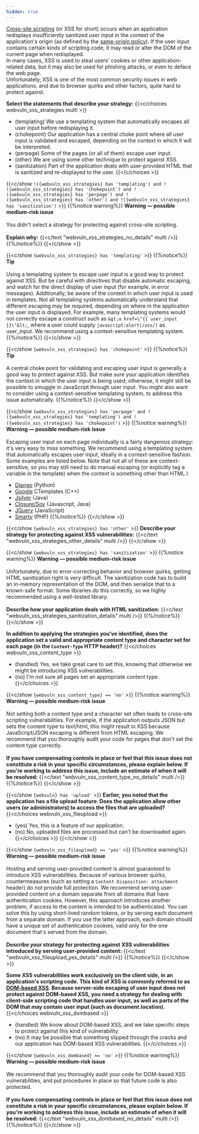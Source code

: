 ```yaml
---
hidden: true
---
```



[Cross-site scripting](https://www.owasp.org/index.php/XSS) (or XSS for short) occurs when an application redisplays insufficiently sanitized user input in the context of the application's origin (as defined by the [same-origin policy](http://code.google.com/p/browsersec/wiki/Part2#Same-origin_policy)). 
If the user input contains certain kinds of scripting code, it may read or alter the DOM of the current page when redisplayed.\
In many cases, XSS is used to steal users' cookies or other application-related data, but it may also be used for phishing attacks, or even to deface the web page. \
Unfortunately, XSS is one of the most common security issues in web applications, and due to browser quirks and other factors, quite hard to protect against. 

**Select the statements that describe your strategy:**
{{<c/choices webvuln_xss_strategies  multi >}}
* (templating) We use a templating system that automatically escapes all user input before redisplaying it.
* (chokepoint) Our application has a central choke point where all user input is validated and escaped, depending on the context in which it will be interpreted.
* (perpage) Some of the pages (or all of them) escape user input.
* (other) We are using some other technique to protect against XSS.
* (sanitization) Part of the application deals with user-provided HTML that is sanitized and re-displayed to the user.
{{</c/choices >}}

{{<c/show `!({webvuln_xss_strategies} has 'templating') and !({webvuln_xss_strategies} has 'chokepoint') and !({webvuln_xss_strategies} has 'perpage') and !({webvuln_xss_strategies} has 'other') and !({webvuln_xss_strategies} has 'sanitization')` >}}
{{%notice warning%}}
**Warning — possible medium-risk issue**\
\
You didn't select a strategy for protecting against cross-site scripting.\
\
**Explain why:**
{{<c/text "webvuln_xss_strategies_no_details" multi />}}
{{%/notice%}}
{{</c/show >}}

{{<c/show `{webvuln_xss_strategies} has 'templating'` >}}
{{%notice%}}
**Tip**\
\
Using a templating system to escape user input is a good way to protect against XSS. But be careful with directives that disable automatic escaping, and watch for the direct display of user input (for example, in error messages). Additionally, be aware of the context in which user input is used in templates. Not all templating systems automatically understand that different escaping may be required, depending on where in the application the user input is displayed. For example, many templating systems would not correctly escape a construct such as `&gt;a href=\"{{ user_input }}\"&lt;`, where a user could supply `javascript:alert(/xss/)` as user_input. We recommend using a context-sensitive templating system.
{{%/notice%}}
{{</c/show >}}

{{<c/show `{webvuln_xss_strategies} has 'chokepoint'` >}}
{{%notice%}}
**Tip**\
\
A central choke point for validating and escaping user input is generally a good way to protect against XSS. But make sure your application identifies the context in which the user input is being used; otherwise, it might still be possible to smuggle in JavaScript through user input. You might also want to consider using a context-sensitive templating system, to address this issue automatically.
{{%/notice%}}
{{</c/show >}}

{{<c/show `{webvuln_xss_strategies} has 'perpage' and !({webvuln_xss_strategies} has 'templating') and !({webvuln_xss_strategies} has 'chokepoint')` >}}
{{%notice warning%}}
**Warning — possible medium-risk issue**\
\
Escaping user input on each page individually is a fairly dangerous strategy: it's very easy to miss something. We recommend using a templating system that automatically escapes user input, ideally in a context-sensitive fashion. Some examples are listed below. Note that not all of these are context-sensitive, so you may still need to do manual escaping (or explicitly tag a variable in the template) when the context is something other than HTML.\
* [Django](https://www.djangoproject.com/) (Python)
* [Google](http://code.google.com/p/ctemplate/?redir=1) CTemplates (C++)
* [Jsilver](http://code.google.com/p/jsilver/) (Java)
* [Closure/Soy](https://developers.google.com/closure/templates/) (Javascript, Java)
* [JQuery](http://jquery.com/) (JavaScript)
* [Smarty](http://www.smarty.net/) (PHP)
{{%/notice%}}
{{</c/show >}}

{{<c/show `{webvuln_xss_strategies} has 'other'` >}}
**Describe your strategy for protecting against XSS vulnerabilities:**
{{<c/text "webvuln_xss_strategies_other_details" multi />}}
{{</c/show >}}

{{<c/show `{webvuln_xss_strategies} has 'sanitization'` >}}
{{%notice warning%}}
**Warning — possible medium-risk issue**\
\
Unfortunately, due to error-correcting behavior and browser quirks, getting HTML sanitization right is very difficult. The sanitization code has to build an in-memory representation of the DOM, and then serialize that to a known-safe format. Some libraries do this correctly, so we highly recommended using a well-tested library.\
\
**Describe how your application deals with HTML sanitization:**
{{<c/text "webvuln_xss_strategies_sanitization_details" multi />}}
{{%/notice%}}
{{</c/show >}}




**In addition to applying the strategies you've identified, does the application set a valid and appropriate content type and character set for each page (in the `Content-Type` HTTP header)?**
{{<c/choices webvuln_xss_content_type >}}
* (handled) Yes, we take great care to set this, knowing that otherwise we might be introducing XSS vulnerabilities.
* (no) I'm not sure all pages set an appropriate content type.
{{</c/choices >}}

{{<c/show `{webvuln_xss_content_type} == 'no'` >}}
{{%notice warning%}}
**Warning — possible medium-risk issue**\
\
Not setting both a content type and a character set often leads to cross-site scripting vulnerabilities. For example, if the application outputs JSON but sets the content type to text/html, this might result in XSS because JavaScript/JSON escaping is different from HTML escaping. We recommend that you thoroughly audit your code for pages that don't set the content type correctly.\
\
**If you have compensating controls in place or feel that this issue does not constitute a risk in your specific circumstances, please explain below. If you're working to address this issue, include an estimate of when it will be resolved:**
{{<c/text "webvuln_xss_content_type_no_details" multi />}}
{{%/notice%}}
{{</c/show >}}

{{<c/show `{webvuln} has 'upload'` >}}
**Earlier, you noted that the application has a file upload feature. Does the application allow other users (or administrators) to access the files that are uploaded?**
{{<c/choices webvuln_xss_fileupload >}}
* (yes) Yes, this is a feature of our application.
* (no) No, uploaded files are processed but can't be downloaded again.
{{</c/choices >}}
{{</c/show >}}

{{<c/show `{webvuln_xss_fileupload} == 'yes'` >}}
{{%notice warning%}}
**Warning — possible medium-risk issue**\
\
Hosting and serving user-provided content is almost guaranteed to introduce XSS vulnerabilities. Because of various browser quirks, countermeasures (such as setting a `Content-Disposition: attachment` header) do not provide full protection. We recommend serving user-provided content on a domain separate from all domains that have authentication cookies. However, this approach introduces another problem, if access to the content is intended to be authenticated. You can solve this by using short-lived random tokens, or by serving each document from a separate domain. If you use the latter approach, each domain should have a unique set of authentication cookies, valid only for the one document that's served from the domain.\
\
**Describe your strategy for protecting against XSS vulnerabilities introduced by serving user-provided content:**
{{<c/text "webvuln_xss_fileupload_yes_details" multi />}}
{{%/notice%}}
{{</c/show >}}





**Some XSS vulnerabilities work exclusively on the client side, in an application's scripting code. This kind of XSS is commonly referred to as [DOM-based XSS](https://www.owasp.org/index.php/DOM_Based_XSS). Because server-side escaping of user input does not protect against DOM-based XSS, you need a strategy for dealing with client-side scripting code that handles user input, as well as parts of the DOM that may contain user input (such as document.location).**
{{<c/choices webvuln_xss_dombased >}}
* (handled) We know about DOM-based XSS, and we take specific steps to protect against this kind of vulnerability.
* (no) It may be possible that something slipped through the cracks and our application has DOM-based XSS vulnerabilities.
{{</c/choices >}}

{{<c/show `{webvuln_xss_dombased} == 'no'` >}}
{{%notice warning%}}
**Warning — possible medium-risk issue**\
\
We recommend that you thoroughly audit your code for DOM-based XSS vulnerabilities, and put procedures in place so that future code is also protected.\
\
**If you have compensating controls in place or feel that this issue does not constitute a risk in your specific circumstances, please explain below. If you're working to address this issue, include an estimate of when it will be resolved:**
{{<c/text "webvuln_xss_dombased_no_details" multi />}}
{{%/notice%}}
{{</c/show >}}


